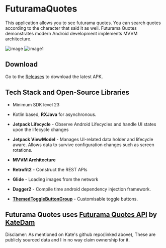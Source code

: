 # FuturamaQuotes

This application allows you to see futurama quotes. You can search quotes according to the character that said it as well. Futurama Quotes demonstrates modern Android development implements MVVM architecture.

![image](https://user-images.githubusercontent.com/6127736/154058953-182767e4-bfb6-4274-b609-8f48082e320f.jpg)
![image1](https://user-images.githubusercontent.com/6127736/154058977-50667871-37e2-4611-8ec1-d7d561af81ba.jpg)


## Download

Go to the [Releases](https://github.com/soumikshah/FuturamaQuotes/releases/tag/V1.0.0) to download the latest APK.

## Tech Stack and Open-Source Libraries

- Minimum SDK level 23

- Kotlin based, **RXJava** for asynchronous.

- **Jetpack Lifecycle** - Observe Android Lifecycles and handle UI states upon the lifecycle changes

- **Jetpack ViewModel** -  Manages UI-related data holder and lifecycle aware. Allows data to survive configuration changes such as screen rotations.

- **MVVM Architecture**

- **Retrofit2** - Construct the REST APIs

- **Glide** - Loading images from the network

- **Dagger2** - Compile time android dependency injection framework.

- **[ThemedToggleButtonGroup](https://github.com/Bryanx/themed-toggle-button-group)** - Customisable toggle buttons.


## Futurama Quotes uses [Futurama Quotes API](http://futuramaapi.herokuapp.com) by [KateDam](https://github.com/Katedam/futurama-api)

Disclamer: As mentioned on Kate's github repo(linked above), These are publicly sourced data and I in no way claim ownership for it.



